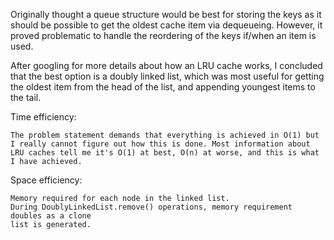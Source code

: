 
Originally thought a queue structure would be best for storing
the keys as it should be possible to get the oldest cache item via
dequeueing. However, it proved problematic to handle the reordering of the
keys if/when an item is used.

After googling for more details about how an LRU cache works, I concluded
that the best option is a doubly linked list, which was most useful 
for getting the oldest item from the head of the list, and
appending youngest items to the tail.

Time efficiency:

    The problem statement demands that everything is achieved in O(1) but 
    I really cannot figure out how this is done. Most information about 
    LRU caches tell me it's O(1) at best, O(n) at worse, and this is what
    I have achieved.

Space efficiency:

    Memory required for each node in the linked list.
    During DoublyLinkedList.remove() operations, memory requirement doubles as a clone 
    list is generated.